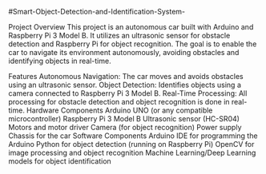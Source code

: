 #Smart-Object-Detection-and-Identification-System-

Project Overview
This project is an autonomous car built with Arduino and Raspberry Pi 3 Model B. It utilizes an ultrasonic sensor for obstacle detection and Raspberry Pi for object recognition. The goal is to enable the car to navigate its environment autonomously, avoiding obstacles and identifying objects in real-time.

Features
Autonomous Navigation: The car moves and avoids obstacles using an ultrasonic sensor.
Object Detection: Identifies objects using a camera connected to Raspberry Pi 3 Model B.
Real-Time Processing: All processing for obstacle detection and object recognition is done in real-time.
Hardware Components
Arduino UNO (or any compatible microcontroller)
Raspberry Pi 3 Model B
Ultrasonic sensor (HC-SR04)
Motors and motor driver
Camera (for object recognition)
Power supply
Chassis for the car
Software Components
Arduino IDE for programming the Arduino
Python for object detection (running on Raspberry Pi)
OpenCV for image processing and object recognition
Machine Learning/Deep Learning models for object identification

